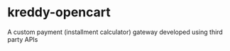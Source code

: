 # kreddy-opencart
A custom payment (installment calculator) gateway developed using third party APIs

